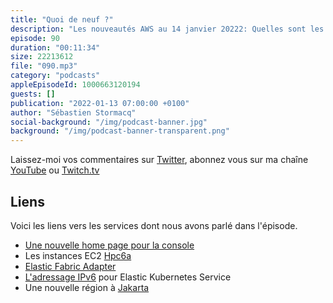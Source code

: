 ```yaml
---
title: "Quoi de neuf ?"
description: "Les nouveautés AWS au 14 janvier 20222: Quelles sont les nouveautés AWS des deux dernières semaines ? Dans cet épisode, nous parlons encore une fois de IPv6, mais cette fois au sujet de Kubernetes. Il y a aussi une nouvelle région en indonésie, une nouvelle page d'acceuil sur la console et un nouveau type d'instance pour le calcul haute performance. "
episode: 90
duration: "00:11:34"
size: 22213612
file: "090.mp3"
category: "podcasts"
appleEpisodeId: 1000663120194
guests: []
publication: "2022-01-13 07:00:00 +0100"
author: "Sébastien Stormacq"
social-background: "/img/podcast-banner.jpg"
background: "/img/podcast-banner-transparent.png"
---
```


Laissez-moi vos commentaires sur [Twitter](https://twitter.com/sebsto), abonnez vous sur ma chaîne [YouTube](https://www.youtube.com/sebsto) ou [Twitch.tv](https://www.twitch.tv/sebAWS)

## Liens

Voici les liens vers les services dont nous avons parlé dans l'épisode.

- [Une nouvelle home page pour la console](https://aws.amazon.com/blogs/aws/a-new-aws-console-home-experience/)
- Les instances EC2 [Hpc6a](https://aws.amazon.com/blogs/aws/new-amazon-ec2-hpc6a-instance-optimized-for-high-performance-computing/)
- [Elastic Fabric Adapter](https://aws.amazon.com/hpc/efa/)
- [L'adressage IPv6](https://aws.amazon.com/blogs/aws/amazon-elastic-kubernetes-service-adds-ipv6-networking/) pour Elastic Kubernetes Service
- Une nouvelle région à [Jakarta](https://aws.amazon.com/blogs/aws/now-open-aws-asia-pacific-jakarta-region/)
